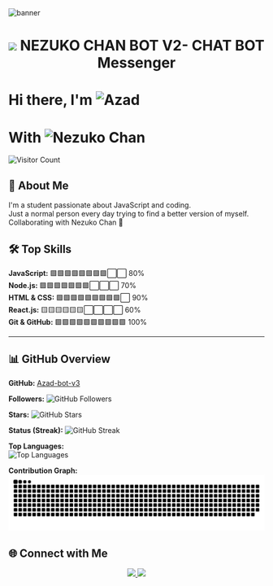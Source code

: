 <img src="https://i.ibb.co/RQ28H2p/banner.png" alt="banner">
<h1 align="center"><img src="./dashboard/images/logo-non-bg.png" width="22px"> NEZUKO CHAN BOT V2- CHAT BOT Messenger</h1>


# Hi there, I'm ![Azad](https://img.shields.io/badge/Azad-👋-ff69b4?style=for-the-badge)  
# With ![Nezuko Chan](https://img.shields.io/badge/Nezuko%20Chan-🥰-ffb6c1?style=for-the-badge)

![Visitor Count](https://komarev.com/ghpvc/?username=Azad&color=blueviolet)

## 👤 About Me
I'm a student passionate about JavaScript and coding.  
Just a normal person every day trying to find a better version of myself.  
Collaborating with Nezuko Chan 🚀

## 🛠️ Top Skills

**JavaScript:** 🟩🟩🟩🟩🟩🟩🟩🟩⬜⬜ 80%  
**Node.js:** 🟩🟩🟩🟩🟩🟩🟩⬜⬜⬜ 70%  
**HTML & CSS:** 🟩🟩🟩🟩🟩🟩🟩🟩🟩⬜ 90%  
**React.js:** 🟨🟨🟨🟨🟨🟨⬜⬜⬜⬜ 60%  
**Git & GitHub:** 🟩🟩🟩🟩🟩🟩🟩🟩🟩🟩 100%

---

## 📊 GitHub Overview

<p align="center">

**GitHub:** [Azad-bot-v3](https://github.com/Azad-bot-v3/Bot-v3)  

**Followers:** ![GitHub Followers](https://img.shields.io/github/followers/Azad?style=for-the-badge&labelColor=blueviolet&logo=github&logoColor=white)  

**Stars:** ![GitHub Stars](https://img.shields.io/github/stars/Azad?style=for-the-badge&labelColor=green&logo=github&logoColor=white)  

**Status (Streak):** ![GitHub Streak](https://github-readme-streak-stats.herokuapp.com/?user=Azad&theme=react)  

**Top Languages:**  
![Top Languages](https://github-readme-stats.vercel.app/api/top-langs/?username=Azad&layout=compact&theme=react)

**Contribution Graph:**  
<img src="https://github.com/Platane/snk/raw/output/github-contribution-grid-snake.svg" alt="GitHub Contribution Graph" width="700"/>

</p>

## 🌐 Connect with Me
<p align="center">
  <a href="https://github.com/Azad-bot-v3/Bot-v3">
    <img src="https://img.shields.io/badge/GitHub-Azad-bot-v3-181717?style=for-the-badge&logo=github&logoColor=white"/>
  </a>
  <a href="https://www.facebook.com/profile.php?id=61578365162382">
    <img src="https://img.shields.io/badge/Facebook-Azad-1877F2?style=for-the-badge&logo=facebook&logoColor=white"/>
  </a>
</p>
